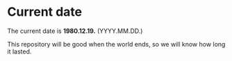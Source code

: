 # Current date

The current date is **1980.12.19.** (YYYY.MM.DD.)

This repository will be good when the world ends, so we will know how long it lasted.
